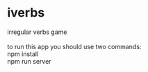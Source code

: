 # iverbs
irregular verbs game
</br>
</br>
to run this app you should use two commands:</br>
    npm install </br>
    npm run server
